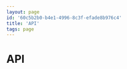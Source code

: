 ```yaml
---
layout: page
id: '60c5b2b0-b4e1-4996-8c3f-efade8b976c4'
title: 'API'
tags: page
---
```

  
# API

<div class="space-y-2">

</div>
